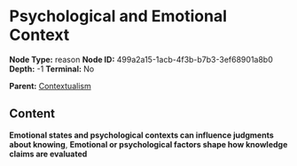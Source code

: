 # Psychological and Emotional Context

**Node Type:** reason
**Node ID:** 499a2a15-1acb-4f3b-b7b3-3ef68901a8b0
**Depth:** -1
**Terminal:** No

**Parent:** [Contextualism](contextualism.md)

## Content

**Emotional states and psychological contexts can influence judgments about knowing**, **Emotional or psychological factors shape how knowledge claims are evaluated**
